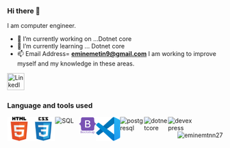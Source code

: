 ### Hi there 👋

<!--
**eminemtnn27/eminemtnn27** is a ✨ _special_ ✨ repository because its `README.md` (this file) appears on your GitHub profile.
-->
I am computer engineer.

<!--<p align="center"><img  src="https://media.giphy.com/media/fAnzw6YK33jMwzp5wp/giphy.gif"  > </p>-->

- 🔭 I’m currently working on ...Dotnet core
- 🌱 I’m currently learning ... Dotnet core
- 📫 Email Address=  **eminemetin9@gmail.com**
 I am working to improve myself and my knowledge in these areas.
 <p><a href="https://www.linkedin.com/in/emine-metin-b1a88a115"><img src="https://edent.github.io/SuperTinyIcons/images/svg/linkedin.svg"  width="40" height="40" title="LinkedIn" /></a></p>
 
<!--<p>&nbsp;<img   src="https://github-readme-stats.vercel.app/api?username=eminemtnn27&show_icons=true&theme=gruvbox" width="600" /></p>
 </p>-->

### Language and tools used
<img   alt="HTML5" width="56px" src="https://raw.githubusercontent.com/github/explore/80688e429a7d4ef2fca1e82350fe8e3517d3494d/topics/html/html.png" align="left" />
<img   alt="CSS3" width="56px" src="https://raw.githubusercontent.com/github/explore/80688e429a7d4ef2fca1e82350fe8e3517d3494d/topics/css/css.png" align="left" /> 
<img  alt="SQL" width="56px" src="https://upload.wikimedia.org/wikipedia/commons/9/9a/Laravel.svg" align="left"/>
<img src="https://github.com/devicons/devicon/blob/master/icons/bootstrap/bootstrap-plain-wordmark.svg" alt="bootstrap" width="40" height="40" align="left"/>
<img align="left" alt="Visual Studio Code" width="56px" src="https://raw.githubusercontent.com/github/explore/80688e429a7d4ef2fca1e82350fe8e3517d3494d/topics/visual-studio-code/visual-studio-code.png" />
  <img   alt="postgresql" width="56px" src="https://user-images.githubusercontent.com/24623425/36042969-f87531d4-0d8a-11e8-9dee-e87ab8c6a9e3.png" align="left" />
    <img   alt="dotnetcore" width="56px" src="https://upload.wikimedia.org/wikipedia/commons/thumb/e/ee/.NET_Core_Logo.svg/1200px-.NET_Core_Logo.svg.png" align="left" />
      <img   alt="devexpress" placeholder="devexpress" width="56px" src="https://pbs.twimg.com/profile_images/3786794087/5ba269ffdac7b02148f87906604c00d4_400x400.png" align="left" />
<p align="right"> <img src="https://komarev.com/ghpvc/?username=eminemtnn27" alt="eminemtnn27" /> </p>

